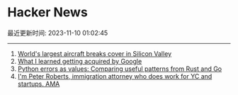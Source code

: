 # Hacker News

最近更新时间: 2023-11-10 01:02:45

--- 
1. [World's largest aircraft breaks cover in Silicon Valley](https://techcrunch.com/2023/11/08/the-worlds-largest-aircraft-breaks-cover-in-silicon-valley/) 
2. [What I learned getting acquired by Google](https://shreyans.org/google) 
3. [Python errors as values: Comparing useful patterns from Rust and Go](https://www.inngest.com/blog/python-errors-as-values) 
4. [I'm Peter Roberts, immigration attorney who does work for YC and startups. AMA](https://news.ycombinator.com/item?id=38207307) 
